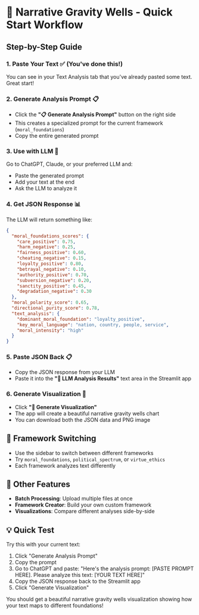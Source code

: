 # 🎯 Narrative Gravity Wells - Quick Start Workflow

## Step-by-Step Guide

### 1. **Paste Your Text** ✅ (You've done this!)
You can see in your Text Analysis tab that you've already pasted some text. Great start!

### 2. **Generate Analysis Prompt** 📋
- Click the **"📋 Generate Analysis Prompt"** button on the right side
- This creates a specialized prompt for the current framework (`moral_foundations`)
- Copy the entire generated prompt

### 3. **Use with LLM** 🤖
Go to ChatGPT, Claude, or your preferred LLM and:
- Paste the generated prompt
- Add your text at the end
- Ask the LLM to analyze it

### 4. **Get JSON Response** 📊
The LLM will return something like:
```json
{
  "moral_foundations_scores": {
    "care_positive": 0.75,
    "harm_negative": 0.25,
    "fairness_positive": 0.60,
    "cheating_negative": 0.15,
    "loyalty_positive": 0.80,
    "betrayal_negative": 0.10,
    "authority_positive": 0.70,
    "subversion_negative": 0.20,
    "sanctity_positive": 0.45,
    "degradation_negative": 0.30
  },
  "moral_polarity_score": 0.65,
  "directional_purity_score": 0.78,
  "text_analysis": {
    "dominant_moral_foundation": "loyalty_positive",
    "key_moral_language": "nation, country, people, service",
    "moral_intensity": "high"
  }
}
```

### 5. **Paste JSON Back** 📋
- Copy the JSON response from your LLM
- Paste it into the **"🤖 LLM Analysis Results"** text area in the Streamlit app

### 6. **Generate Visualization** 🎯
- Click **"🎯 Generate Visualization"** 
- The app will create a beautiful narrative gravity wells chart
- You can download both the JSON data and PNG image

## 🔄 Framework Switching
- Use the sidebar to switch between different frameworks
- Try `moral_foundations`, `political_spectrum`, or `virtue_ethics`
- Each framework analyzes text differently

## 🎨 Other Features
- **Batch Processing**: Upload multiple files at once
- **Framework Creator**: Build your own custom framework
- **Visualizations**: Compare different analyses side-by-side

## 💡 Quick Test
Try this with your current text:
1. Click "Generate Analysis Prompt"
2. Copy the prompt
3. Go to ChatGPT and paste: "Here's the analysis prompt: [PASTE PROMPT HERE]. Please analyze this text: [YOUR TEXT HERE]"
4. Copy the JSON response back to the Streamlit app
5. Click "Generate Visualization"

You should get a beautiful narrative gravity wells visualization showing how your text maps to different foundations! 